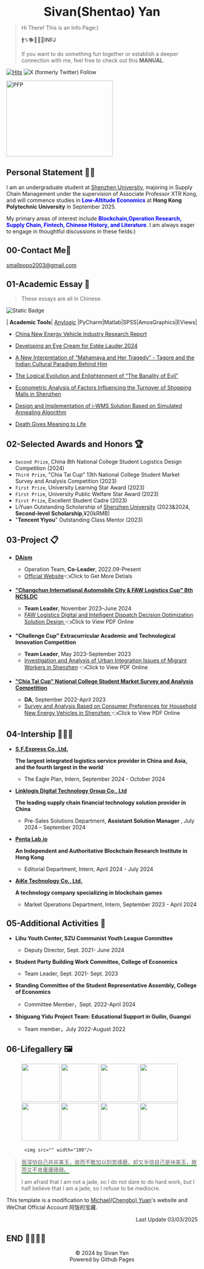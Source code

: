 <link rel="icon" type="image/x-icon" href="favicon.ico">

<p align="center"> <font size=6 ><b>Sivan(Shentao) Yan</b></font> </p>

> Hi There! This is an Info Page:)
>
> 🚹♑🐕🥔🏈🏸<b>INFJ</b>
> 
> If you want to do something fun together or establish a deeper connection with me, feel free to check out this **MANUAL**.

[![Hits](https://hits.seeyoufarm.com/api/count/incr/badge.svg?url=https%3A%2F%2Fsivanyanst.github.io&count_bg=%23950040&title_bg=%23555555&icon=wechat.svg&icon_color=%23E7E7E7&title=hitcount&edge_flat=false)](https://hits.seeyoufarm.com)  ![X (formerly Twitter) Follow](https://img.shields.io/twitter/follow/0xJCXsivan200) 










<img src="https://cdn.jsdelivr.net/gh/sivanyanst/picgo@main/img/1pfp.jpg" width = "280" height = "200" alt="PFP" div align=right/> 

## Personal Statement 💁‍♂️

I am an undergraduate student at [Shenzhen University](https://en.szu.edu.cn/), majoring in Supply Chain Management under the supervision of Associate Professor XTR Kong, and will commence studies in <b><font color=blue>Low-Altitude Economics</font></b> at <b>Hong Kong Polytechnic University</b> in September 2025.

My primary areas of interest include <b><font color=blue>Blockchain,Operation Research, Supply Chain, Fintech, Chinese History, and Literature</font></b>. I am always eager to engage in thoughtful discussions in these fields:)

## 00-Contact Me🧣

<smallpopo2003@gmail.com>

## 01-Academic Essay 📑

> These essays are all in Chinese.

 ![Static Badge](https://img.shields.io/badge/Program-Python_Solidity_Markdown-blue) 
 
 | **Academic Tools**| [Anylogic](www.anylogic.com) |PyCharm|Matlab|SPSS|AmosGraphics|EViews|

   * [China New Energy Vehicle Industry Research Report](https://online.fliphtml5.com/byksl/jzoj/)

   * [Developing an Eye Cream for Estée Lauder 2024](https://online.fliphtml5.com/byksl/jhkb/)
   
   * [A New Interpretation of “Mahamaya and Her Tragedy” - Tagore and the Indian Cultural Paradigm Behind Him](https://online.fliphtml5.com/byksl/ckzd/)
   
   * [The Logical Evolution and Enlightenment of “The Banality of Evil”](https://online.fliphtml5.com/byksl/ykdn/)
   
   * [Econometric Analysis of Factors Influencing the Turnover of Shopping Malls in Shenzhen](https://online.fliphtml5.com/byksl/cxwq/)
   
   * [Design and Implementation of i-WMS Solution Based on Simulated Annealing Algorithm](https://online.fliphtml5.com/byksl/gzqt/)
   
   * [Death Gives Meaning to Life](https://online.fliphtml5.com/byksl/rsrn/)
 
## 02-Selected Awards and Honors 🏆

* `Second Prize`, China 8th National College Student Logistics Design Competition (2024)
* `Third Prize`, "Chia Tai Cup" 13th National College Student Market Survey and Analysis Competition (2023)
* `First Prize`, University Learning Star Award (2023)
* `First Prize`, University Public Welfare Star Award (2023)
* `First Prize`, Excellent Student Cadre (2023)
* LiYuan Outstanding Scholarship of [Shenzhen University](https://en.szu.edu.cn/) (2023&2024, **Second-level** **Scholarship**,¥20kRMB)
* "**Tencent Yiyou**" Outstanding Class Mentor (2023)
  
## 03-Project 📋

* **[DAism](https://learn.daism.io/zh)**
  
  * Operation Team, **Co-Leader**, 2022.09-Present
  * [Official Website](https://learn.daism.io/zh)👈Click to Get More Detials
    
* **["Changchun International Automobile City & FAW Logistics Cup" 8th NCSLDC](http://www.clpp.org.cn/index.php?m=content&c=index&a=show&catid=257&id=418)**
  
  * **Team Leader**, November 2023–June 2024
  * [FAW Logistics Digital and Intelligent Dispatch Decision Optimization Solution Design ](https://online.fliphtml5.com/byksl/wnqf/) 👈Click to View PDF Online

* **"Challenge Cup" Extracurricular Academic and Technological Innovation Competition**
  
  * **Team Leader**, May 2023-September 2023
  * [Investigation and Analysis of Urban Integration Issues of Migrant Workers in Shenzhen](https://online.fliphtml5.com/byksl/irlh/) 👈Click to View PDF Online
 
* **["Chia Tai Cup" National College Student Market Survey and Analysis Competition](http://www.china-cssc.org/show-259-1154-1.html)**
  
  * **DA**, September 2022-April 2023
  * [Survey and Analysis Based on Consumer Preferences for Household New Energy Vehicles in Shenzhen ](https://online.fliphtml5.com/byksl/oamy/) 👈Click to View PDF Online

## 04-Intership 👨🏻‍🏭

* [**S.F.Express Co.,Ltd.**](https://htm.sf-express.com/hk/en/ "The largest integrated logistics service provider in China and Asia, and the fourth largest in the world")

   <b>The largest integrated logistics service provider in China and Asia, and the fourth largest in the world</b>

  * The Eagle Plan, Intern, September 2024 - October 2024

* [**Linklogis Digital Technology Group Co., Ltd**](https://www.linklogis.com/ "The leading supply chain financial technology solution provider in China")
  
   <b>The leading supply chain financial technology solution provider in China</b>
  
  * Pre-Sales Solutions Department, **Assistant Solution Manager** , July 2024 – September 2024
* [**Penta Lab.io**](https://www.pentalab.io/ " An Independent and Authoritative Blockchain Research Institute in Hong Kong ")
  
   <b>An Independent and Authoritative Blockchain Research Institute in Hong Kong</b>
  
  * Editorial Department, Intern, April 2024 - July 2024
* [**AiKe Technology Co., Ltd.**](https://x.com/game_pupi "A technology company specializing in blockchain games")
  
  <b>A technology company specializing in blockchain games</b>
  
  * Market Operations Department, Intern, September 2023 - April 2024
 
## 05-Additional Activities 🚩
  - **Lihu Youth Center, SZU Communist Youth League Committee**
    
    - Deputy Director, Sept. 2021- June 2024
    
  - **Student Party Building Work Committee, College of Economics**
    
    - Team Leader, Sept. 2021- Sept. 2023
      
  - **Standing Committee of the Student Representative Assembly, College of Economics**
    
    - Committee Member，Sept. 2022-April 2024
      
  - **Shiguang Yidu Project Team: Educational Support in Guilin, Guangxi**

    - Team member，July 2022-August 2022
    
## 06-Lifegallery 🖼️

<figure class="eighth">
    <img src="https://cdn.jsdelivr.net/gh/sivanyanst/picgo@main/img/0efce2d2f28e5cd85c5084f9fd59c9f.png" width="100"/>
    <img src="https://cdn.jsdelivr.net/gh/sivanyanst/picgo@main/img/e6bdc9f0c034daf66628c8c459c951b.jpg" width="100"/>
    <img src="https://cdn.jsdelivr.net/gh/sivanyanst/picgo@main/img/ce904540c1456d5cf7e1e0e9fd25049.jpg" width="100"/>
    <img src="https://cdn.jsdelivr.net/gh/sivanyanst/picgo@main/img/ea7ab14fd815b1c1bcb4ed3fb572787.jpg" width="100"/>
    <img src="https://cdn.jsdelivr.net/gh/sivanyanst/picgo@main/img/f516331ae6c43642101985847542fcd.jpg" width="100"/>
    <img src="https://cdn.jsdelivr.net/gh/sivanyanst/picgo@main/img/8f88922cb43a9825d2706edef3f5c59.jpg" width="100"/>
    <img src="https://cdn.jsdelivr.net/gh/sivanyanst/picgo@main/img/3458076bb10dfbdb2ef0123c5deaefe.jpg" width="100"/>
    <img src="https://cdn.jsdelivr.net/gh/sivanyanst/picgo@main/img/54bdfb9572ae8ae4de69bb5e05fb238.jpg" width="100"/>

     <img src="" width="100"/>
</figure>

><span style="border-bottom:2px solid green;">我深怕自己并非美玉，故而不敢加以刻苦琢磨，却又半信自己是块美玉，故而又不肯庸庸碌碌。</span>
>
>I am afraid that I am not a jade, so I do not dare to do hard work, but I half believe that I am a jade, so I refuse to be mediocre.

This template is a modification to [Michael(Chengbo) Yuan](https://michaelyuancb.github.io/)'s website and WeChat Official Account 阿饭的宝藏.

<p align="right"> Last Update 03/03/2025  </p>

## END 👋🏻👋🏻

<center>©️ 2024 by Sivan Yan</center>

<center>Powered by Github Pages</center>

